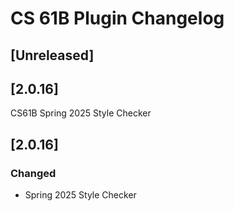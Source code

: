 <!-- Keep a Changelog guide -> https://keepachangelog.com -->

# CS 61B Plugin Changelog

## [Unreleased]

## [2.0.16]
CS61B Spring 2025 Style Checker

## [2.0.16]
### Changed
- Spring 2025 Style Checker